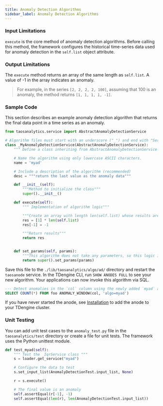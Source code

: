 ```yaml
---
title: Anomaly Detection Algorithms
sidebar_label: Anomaly Detection Algorithms
---
```


### Input Limitations
`execute` is the core method of anomaly detection algorithms. Before calling this method, the framework configures the historical time-series data used for anomaly detection in the `self.list` object attribute.

### Output Limitations
The `execute` method returns an array of the same length as `self.list`. A value of -1 in the array indicates an anomaly.
> For example, in the series `[2, 2, 2, 2, 100]`, assuming that 100 is an anomaly, the method returns `[1, 1, 1, 1, -1]`.


### Sample Code
This section describes an example anomaly detection algorithm that returns the final data point in a time series as an anomaly.

```python
from taosanalytics.service import AbstractAnomalyDetectionService

# Algorithm files must start with an underscore ("_") and end with "Service".
class _MyAnomalyDetectionService(AbstractAnomalyDetectionService):
    """ Define a class inheriting from AbstractAnomalyDetectionService and implementing the abstract method of that class.  """

    # Name the algorithm using only lowercase ASCII characters.
    name = 'myad'

    # Include a description of the algorithm (recommended)
    desc = """return the last value as the anomaly data"""

    def __init__(self):
        """Method to initialize the class"""
        super().__init__()

    def execute(self):
        """ Implementation of algorithm logic"""

        """Create an array with length len(self.list) whose results are all 1, then set the final value in the array to -1 to indicate an anomaly"""
        res = [1] * len(self.list)
        res[-1] = -1

        """Return results"""
        return res

	
    def set_params(self, params):
        """This algorithm does not take any parameters, so this logic is not included."""
        return super().set_params(params)
```

Save this file to the `./lib/taosanalytics/algo/ad/` directory and restart the `taosanode` service. In the TDengine CLI, run `SHOW ANODES FULL` to see your new algorithm. Your applications can now invoke this algorithm via SQL.

```SQL
--- Detect anomalies in the `col` column using the newly added `myad` algorithm
SELECT COUNT(*) FROM foo ANOMALY_WINDOW(col, 'algo=myad')
```
If you have never started the anode, see [Installation](../../../management/) to add the anode to your TDengine cluster.

### Unit Testing

You can add unit test cases to the `anomaly_test.py` file in the `taosanalytics/test` directory or create a file for unit tests. The framework uses the Python unittest module.

```python
def test_myad(self):
    """ Test the _IqrService class """
    s = loader.get_service("myad")

    # Configure the data to test
    s.set_input_list(AnomalyDetectionTest.input_list, None)

    r = s.execute()

    # The final value is an anomaly
    self.assertEqual(r[-1], -1)
    self.assertEqual(len(r), len(AnomalyDetectionTest.input_list))
```
